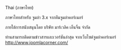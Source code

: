Thai (ภาษาไทย)

ภาษาไทยสำหรับ จูมล่า 3.x จากทีมจูมล่าคอร์เนอร์

ภายใต้การสนับสนุนโดย บริษัท มาร์เวลิค เอ็นจิ้น จำกัด

ท่านสามารถติดตามข่าวสารและเวอร์ชันล่าสุด จากเว็บไซต์จูมล่าคอร์เนอร์
http://www.joomlacorner.com/
